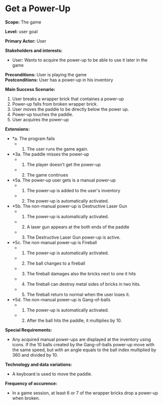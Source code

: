 
# Get a Power-Up
**Scope:** The game

**Level:** user goal

**Primary Actor:** User

**Stakeholders and interests:**  

 -   User:  Wants to acquire the power-up to be able to use it later in the game
 
**Preconditions:** User is playing the game  
**Postconditions:** User has a power-up in his inventory

**Main Success Scenario:**  

1.  User breaks a wrapper brick that containes a power-up
2.  Power-up falls from broken wrapper brick.
3.  User moves the paddle to be directly below the power up.
4.  Power-up touches the paddle.
5.  User acquires the power-up


**Extensions:**  

-   *a. The program fails
    -   1.  The user runs the game again.
-   *3a. The paddle misses the power-up
    -   1.  The player doesn't get the power-up
    -   2.  The game continues
-   *5a. The power-up user gets is a manual power-up
    -   1.  The power-up is added to the user's inventory
    -   2.  The power-up is automatically activated.	
-   *5b. The non-manual power-up is Destructive Laser Gun
	-   1.  The power-up is automatically activated.
    -   2.  A laser gun appears at the both ends of the paddle
	-	3.	The	Destructive Laser Gun power-up is active.
-   *5c. The non-manual power-up is Fireball
	-   1.  The power-up is automatically activated.
    -   2.  The ball changes to a fireball
	-	3.	The fireball damages also the bricks next to one it hits
	-	4.	The fireball can destroy metal sides of bricks in two hits.
	-	5.	The fireball return to normal when the user loses it.
-   *5d. The non-manual power-up is Gang-of-balls	
	-   1.  The power-up is automatically activated.
	-   2.  After the ball hits the paddle, it multiplies by 10.
	
**Special Requirements:**
-	Any acquired manual power-ups are displayed at the inventory using icons. If the 10 balls created by the Gang-of-balls power-up move with the same speed, but with an angle equals to the ball index multiplied by 360 and divided by 10.

**Technology and data variations:**
- A keyboard is used to move the paddle.

**Frequency of occurence:**
-	In a game session, at least 6 or 7 of the wrapper bricks drop a power-up when broken.